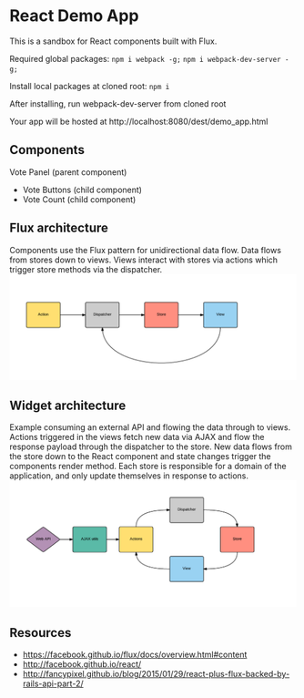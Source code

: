 # React Demo App

This is a sandbox for React components built with Flux.

Required global packages:
`npm i webpack -g;`
`npm i webpack-dev-server -g;`
  
Install local packages at cloned root:
`npm i`

After installing, run webpack-dev-server from cloned root

Your app will be hosted at http://localhost:8080/dest/demo_app.html

## Components

Vote Panel (parent component)
  - Vote Buttons (child component)
  - Vote Count (child component)

## Flux architecture
Components use the Flux pattern for unidirectional data flow. Data flows from stores down to views. Views interact with stores via actions which trigger store methods via the dispatcher. 
![Flux Diagram](https://github.com/am80l/react-demo-app/blob/master/images/flux-diagram.png)

## Widget architecture
Example consuming an external API and flowing the data through to views. Actions triggered in the views fetch new data via AJAX and flow the response payload through the dispatcher to the store. New data flows from the store down to the React component and state changes trigger the components render method. Each store is responsible for a domain of the application, and only update themselves in response to actions.
![Flux Diagram](https://github.com/am80l/react-demo-app/blob/master/images/widget-diagram.png)

## Resources
- https://facebook.github.io/flux/docs/overview.html#content
- http://facebook.github.io/react/
- http://fancypixel.github.io/blog/2015/01/29/react-plus-flux-backed-by-rails-api-part-2/

